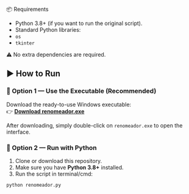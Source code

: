 📦 Requirements

- Python 3.8+ (if you want to run the original script).
- Standard Python libraries:
- `os`
- `tkinter`

⚠️ No extra dependencies are required.

## ▶️ How to Run

### 🔹 Option 1 — Use the Executable (Recommended)

Download the ready-to-use Windows executable:  
👉 [**Download renomeador.exe**](https://www.dropbox.com/scl/fi/bzr8dqz0xgorobqoy91kd/renomeador.exe?rlkey=uig8aysrsje9kwnimws8zbuns&st=03ewwoun&dl=0)

After downloading, simply double-click on `renomeador.exe` to open the interface.

### 🔹 Option 2 — Run with Python

1. Clone or download this repository.
2. Make sure you have **Python 3.8+** installed.
3. Run the script in terminal/cmd:

```bash
python renomeador.py
```
